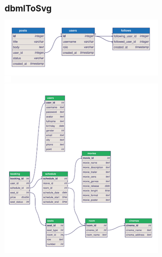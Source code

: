 # dbmlToSvg

![DBML Schema](schema.dbml.svg)
![DBML Schema](test.dbml.svg)
![DBML Schema](test1.dbml.svg)
